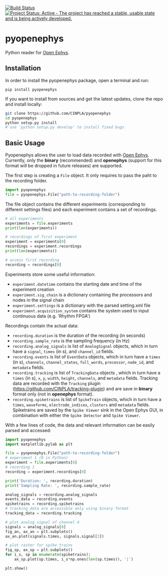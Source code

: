[![Build Status](https://github.com/CINPLA/pyopenephys/actions/workflows/python-package.yml/badge.svg)](https://github.com/CINPLA/pyopenephys/actions/workflows/python-package.yml/badge.svg)
[![Project Status: Active - The project has reached a stable, usable state and is being actively developed.](http://www.repostatus.org/badges/latest/active.svg)](http://www.repostatus.org/#active)

# pyopenephys
Python reader for [Open Ephys](www.open-ephys.org).

## Installation

In order to install the pyopenephys package, open a terminal and run:

`pip install pyopenephys`

If you want to install from sources and get the latest updates, clone the repo and install locally:

```bash
git clone https://github.com/CINPLA/pyopenephys
cd pyopenephys
python setup.py install 
# use 'python setup.py develop' to install fixed bugs 
```

## Basic Usage

Pyopenephys allows the user to load data recorded with [Open Ephys](www.open-ephys.org). Currently, only the **binary** (recommended) and **openephys** (support for this format will be dropped in future releases) are supported. 

The first step is creating a `File` object. It only requires to pass the paht to the recording folder.

```python
import pyopenephys
file = pyopenephys.File("path-to-recording-folder") 
```

The file object contains the different experiments (corresponding to different settings files) and each experiment contains a set of recordings.

```python
# all experiments
experiments = file.experiments
print(len(experiments))

# recordings of first experiment
experiment = experiments[0]
recordings = experiment.recordings
print(len(experiments))

# access first recording
recording = recordings[0]
```

Experiments store some useful information: 
- `experiment.datetime` contains the starting date and time of the experiment creation
- `experiment.sig_chain` is a dictionary containing the processors and nodes in the signal chain
- `experiment.settings` is a dictionary with the parsed setting.xml file
- `experiment.acquisition_system` contains the system used to input continuous data (e.g. 'Rhythm FPGA')

Recordings contain the actual data: 
- `recording.duration` is the duration of the recording (in seconds)
- `recording.sample_rate` is the sampling frequency (in Hz)
- `recording.analog_signals` is list of `AnalogSignal` objects, which in turn have a `signal`, `times` (in s), and `channel_id` fields.
- `recording.events` is list of `EventData` objects, which in turn have a `times` (in s), `channels`, `channel_states`, `full_words`, `processor`, `node_id`, and `metadata`  fields.
- `recording.tracking` is list of `TrackingData` objects , which in turn have a `times` (in s), `x`, `y`, `width`, `height`, `channels`, and `metadata` fields. Tracking data are recorded with the `Tracking` plugin (https://github.com/CINPLA/tracking-plugin) and are save in **binary** format only (not in **openephys** format).
- `recording.spiketrains` is list of `SpikeTrain` objects, which in turn have a `times`, `waveforms`, `electrode_indices`, `clusters` and `metadata` fields. Spiketrains are saved by the `Spike Viewer` sink in the Open Ephys GUI, in combination with either the `Spike Detector` and `Spike Viewer`.


With a few lines of code, the data and relevant information can be easily parsed and accessed:

```python
import pyopenephys
import matplotlib.pylab as plt

file = pyopenephys.File("path-to-recording-folder") 
# experiment 1 (0 in Python)
experiment = file.experiments[0]
# recording 1 
recording = experiment.recordings[0]

print('Duration: ', recording.duration)
print('Sampling Rate: ', recording.sample_rate)

analog_signals = recording.analog_signals
events_data = recording.events
spiketrains = recording.spiketrains
# tracking_data are accessible only using binary format
tracking_data = recording.tracking

# plot analog signal of channel 4
signals = analog_signals[0]
fig_an, ax_an = plt.subplots()
ax_an.plot(signals.times, signals.signal[3])

# plot raster for spike trains
fig_sp, ax_sp = plt.subplots()
for i_s, sp in enumerate(spiketrains):
    ax_sp.plot(sp.times, i_s*np.ones(len(sp.times)), '|')

plt.show()
```
